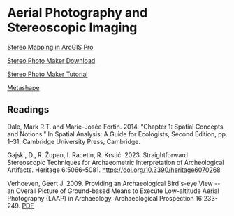 # Aerial Photography and Stereoscopic Imaging

[Stereo Mapping in ArcGIS Pro](https://pro.arcgis.com/en/pro-app/latest/help/analysis/image-analyst/introduction-to-stereo-mapping.htm)

[Stereo Photo Maker Download](https://stereo.jpn.org/eng/stphmkr)

[Stereo Photo Maker Tutorial](https://stereoscopy.blog/2019/09/08/how-to-use-stereo-photo-maker-basic-tutorial)

[Metashape](https://agisoft.freshdesk.com/support/solutions/articles/31000153699-stereo-pair-selection-measurements-and-navigation)

## Readings

Dale, Mark R.T. and Marie-Josée Fortin. 2014. 
“Chapter 1: Spatial Concepts and Notions.” In Spatial Analysis: 
A Guide for Ecologists, Second Edition, pp. 1–31. Cambridge University Press, Cambridge.

Gajski, D., R. Župan, I. Racetin, R. Krstić. 2023. Straightforward Stereoscopic 
Techniques for Archaeometric Interpretation of Archeological Artifacts. 
Heritage 6:5066-5081. <https://doi.org/10.3390/heritage6070268>

Verhoeven, Geert J. 2009. Providing an Archaeological Bird's-eye View -- an Overall 
Picture of Ground-based Means to Execute Low-altitude Aerial Photography (LAAP) in
Archaeology. Archaeological Prospection 16:233-249. [PDF](https://www.academia.edu/423604/Providing_An_Archaeological_Birds_eye_View_an_Overall_Picture_of_Ground_based_Means_to_Execute_Low_altitude_Aerial_Photography_LAAP_In_Archaeology)
